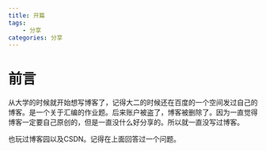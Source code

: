 ```yaml
---
title: 开篇
tags:
    - 分享
categories: 分享
---
```


# 前言

从大学的时候就开始想写博客了，记得大二的时候还在百度的一个空间发过自己的博客。是一个关于汇编的作业题。后来账户被盗了，博客被删除了。因为一直觉得博客一定要自己原创的，但是一直没什么好分享的。所以就一直没写过博客。

也玩过博客园以及CSDN。记得在上面回答过一个问题。